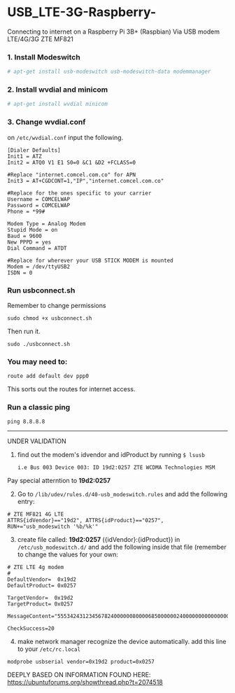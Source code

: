 # USB_LTE-3G-Raspberry-
Connecting to internet on a Raspberry Pi 3B+ (Raspbian) Via USB modem LTE/4G/3G ZTE MF821

### 1.  Install Modeswitch 
```bash
# apt-get install usb-modeswitch usb-modeswitch-data modemmanager
```

###  2. Install wvdial and minicom
```bash	
# apt-get install wvdial minicom
```
### 3. Change wvdial.conf

 on `/etc/wvdial.conf` input the following.
 
```shell	
[Dialer Defaults]
Init1 = ATZ
Init2 = ATQ0 V1 E1 S0=0 &C1 &D2 +FCLASS=0

#Replace "internet.comcel.com.co" for APN 
Init3 = AT+CGDCONT=1,"IP","internet.comcel.com.co"

#Replace for the ones specific to your carrier
Username = COMCELWAP
Password = COMCELWAP
Phone = *99#

Modem Type = Analog Modem
Stupid Mode = on
Baud = 9600
New PPPD = yes
Dial Command = ATDT

#Replace for wherever your USB STICK MODEM is mounted 
Modem = /dev/ttyUSB2
ISDN = 0
```

### Run  usbconnect.sh

Remember to change permissions
```shell
sudo chmod +x usbconnect.sh
```

Then run it. 
```shell
sudo ./usbconnect.sh
``` 

### You may need to:
```shell
route add default dev ppp0
```

This sorts out the routes for internet access. 

### Run a classic ping
```shell
ping 8.8.8.8
```

---

UNDER VALIDATION 


1. find out the modem's idvendor and idProduct by running 
`$ lsusb`
	```
	i.e Bus 003 Device 003: ID 19d2:0257 ZTE WCDMA Technologies MSM
	```
Pay special atterntion to  **19d2:0257**

2. Go to `/lib/udev/rules.d/40-usb_modeswitch.rules` and add the following entry:

```
# ZTE MF821 4G LTE
ATTRS{idVendor}=="19d2", ATTRS{idProduct}=="0257", RUN+="usb_modeswitch '%b/%k'"
```
3. create file called: **19d2:0257** ({idVendor}:{idProduct}) in `/etc/usb_modeswitch.d/`  and add the following inside that file (remember to change the values for your own:

```
# ZTE LTE 4g modem
#
DefaultVendor=  0x19d2
DefaultProduct= 0x0257

TargetVendor=  0x19d2
TargetProduct= 0x0257

MessageContent="55534243123456782400000080000685000000240000000000000000000000"

CheckSuccess=20
```
4. make network manager recognize the device automatically. add this line to your `/etc/rc.local`
```
modprobe usbserial vendor=0x19d2 product=0x0257
```


DEEPLY BASED ON INFORMATION FOUND HERE:
https://ubuntuforums.org/showthread.php?t=2074518
